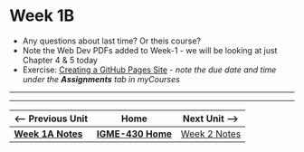 # Week 1B

- Any questions about last time? Or theis course?
- Note the Web Dev PDFs added to Week-1 - we will be looking at just Chapter 4 & 5 today
- Exercise: [Creating a GitHub Pages Site](../exercises/github-pages-site.md) - *note the due date and time under the **Assignments** tab in myCourses*


---
---

| <-- Previous Unit | Home | Next Unit -->
| --- | --- | --- 
|  [**Week 1A Notes**](1A.md)  |  [**IGME-430 Home**](../) | [Week 2 Notes](2.md)
